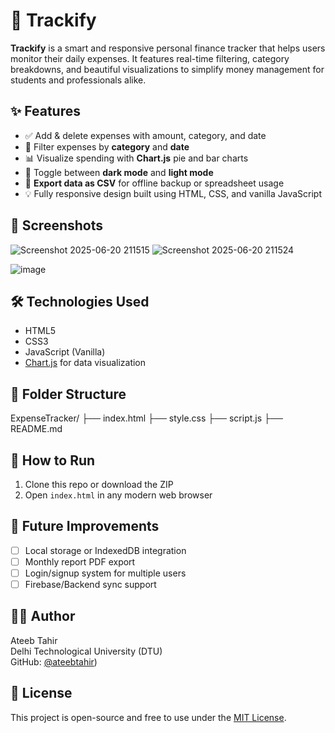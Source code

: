 # 💸 Trackify

**Trackify** is a smart and responsive personal finance tracker that helps users monitor their daily expenses. It features real-time filtering, category breakdowns, and beautiful visualizations to simplify money management for students and professionals alike.

## ✨ Features

- ✅ Add & delete expenses with amount, category, and date
- 📅 Filter expenses by **category** and **date**
- 📊 Visualize spending with **Chart.js** pie and bar charts
- 🌙 Toggle between **dark mode** and **light mode**
- 📁 **Export data as CSV** for offline backup or spreadsheet usage
- 💡 Fully responsive design built using HTML, CSS, and vanilla JavaScript

## 📸 Screenshots

![Screenshot 2025-06-20 211515](https://github.com/user-attachments/assets/1e333830-b346-4ee4-8dfb-c814bfd359db)
![Screenshot 2025-06-20 211524](https://github.com/user-attachments/assets/79ae21a2-24ad-414a-af4a-594a682a8e77)

![image](https://github.com/user-attachments/assets/d48addd1-5860-4d0b-8d3c-1ec398b2cb7e)


## 🛠️ Technologies Used

- HTML5
- CSS3
- JavaScript (Vanilla)
- [Chart.js](https://www.chartjs.org/) for data visualization

## 📂 Folder Structure
ExpenseTracker/
├── index.html
├── style.css
├── script.js
├── README.md

## 🚀 How to Run

1. Clone this repo or download the ZIP
2. Open `index.html` in any modern web browser

## 📌 Future Improvements

- [ ] Local storage or IndexedDB integration
- [ ] Monthly report PDF export
- [ ] Login/signup system for multiple users
- [ ] Firebase/Backend sync support

## 🙋‍♂️ Author

Ateeb Tahir  
Delhi Technological University (DTU)  
GitHub: [@ateebtahir](https://github.com/Ateeb-Tahir)) 

## 📄 License

This project is open-source and free to use under the [MIT License](LICENSE).

